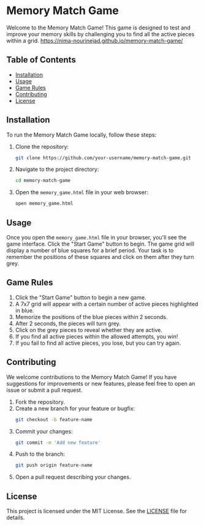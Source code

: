 # Memory Match Game



Welcome to the Memory Match Game! This game is designed to test and improve your memory skills by challenging you to find all the active pieces within a grid.
https://nima-nourinejad.github.io/memory-match-game/

## Table of Contents

- [Installation](#installation)
- [Usage](#usage)
- [Game Rules](#game-rules)
- [Contributing](#contributing)
- [License](#license)

## Installation

To run the Memory Match Game locally, follow these steps:

1. Clone the repository:
    ```bash
    git clone https://github.com/your-username/memory-match-game.git
    ```

2. Navigate to the project directory:
    ```bash
    cd memory-match-game
    ```

3. Open the `memory_game.html` file in your web browser:
    ```bash
    open memory_game.html
    ```

## Usage

Once you open the `memory_game.html` file in your browser, you'll see the game interface. Click the "Start Game" button to begin. The game grid will display a number of blue squares for a brief period. Your task is to remember the positions of these squares and click on them after they turn grey. 

## Game Rules

1. Click the "Start Game" button to begin a new game.
2. A 7x7 grid will appear with a certain number of active pieces highlighted in blue.
3. Memorize the positions of the blue pieces within 2 seconds.
4. After 2 seconds, the pieces will turn grey.
5. Click on the grey pieces to reveal whether they are active.
6. If you find all active pieces within the allowed attempts, you win!
7. If you fail to find all active pieces, you lose, but you can try again.

## Contributing

We welcome contributions to the Memory Match Game! If you have suggestions for improvements or new features, please feel free to open an issue or submit a pull request.

1. Fork the repository.
2. Create a new branch for your feature or bugfix:
    ```bash
    git checkout -b feature-name
    ```
3. Commit your changes:
    ```bash
    git commit -m 'Add new feature'
    ```
4. Push to the branch:
    ```bash
    git push origin feature-name
    ```
5. Open a pull request describing your changes.

## License

This project is licensed under the MIT License. See the [LICENSE](LICENSE) file for details.

